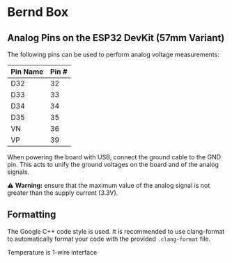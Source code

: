 # Bernd Box

## Analog Pins on the ESP32 DevKit (57mm Variant)

The following pins can be used to perform analog voltage measurements:

Pin Name | Pin #
---------|------
D32      |32
D33      |33
D34      |34
D35      |35
VN       |36
VP       |39

When powering the board with USB, connect the ground cable to the GND pin. This acts to unify the ground voltages on the board and of the analog signals.

⚠️ **Warning:** ensure that the maximum value of the analog signal is not greater than the supply current (3.3V).

## Formatting

The Google C++ code style is used. It is recommended to use clang-format to automatically format your code with the provided `.clang-format` file.

Temperature is 1-wire interface